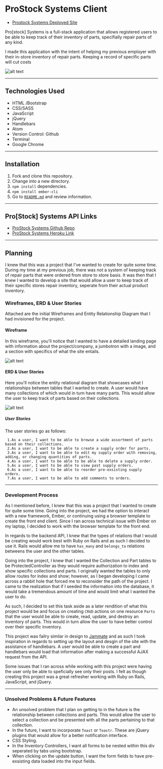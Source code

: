 # ProStock Systems Client

 * [Prostock Systems Deployed Site](http://mmontoya.me/Prostock-Systems-Client/)


Pro[stock] Systems is a full-stack application that allows registered users to be able to keep track of their inventory of parts, specifially repair parts of any kind.

I made this application with the intent of helping my previous employer with their in-store inventory of repair parts. Keeping a record of specific parts will cut costs

![alt text](https://i.imgur.com/D0PbLl5.png)

---
## Technologies Used
  * HTML /Bootstrap
  * CSS/SASS
  * JavaScript
  * jQuery
  * Handlebars
  * Atom
  * Version Control: Github
  * Terminal
  * Google Chrome
---
## Installation
  1. Fork and clone this repository.
  2. Change into a new directory.
  3. `npm install` dependencies.
  4. `npm install ember-cli`
  5.  Go to [`README.md`](README.md) and review information.
---
## Pro[Stock] Systems API Links

* [ProStock Systems Github Repo](https://github.com/Matty-Montoya/ProStock-Systems-API)
* [ProStock Systems Heroku Link](https://prostock-systems.herokuapp.com/)
---
## Planning

  I knew that this was a project that I've wanted to create for quite some time. During my time at my previous job, there was not a system of keeping track of repair parts that were ordered from store to store basis. It was then that I knew I wanted to develop a site that would allow a user to keep track of their specific stores repair inventory, seperate from their actual product inventory.

  ### Wireframes, ERD & User Stories

  Attached are the initial Wireframes and Entity Relationship Diagram that I had invisioned for the project.

  #### Wireframe
  In this wireframe, you'll notice that I wanted to have a detailed landing page with information about the project/company, a jumbotron with a image, and a section with specifics of what the site entails.

  ![alt text](https://i.imgur.com/dyYbJ7R.jpg)


  #### ERD & User Stories
  Here you'll notice the entity relational diagram that showcases what I relationships between tables that I wanted to create. A user would have many collections of which would in turn have many parts. This would allow the user to keep track of parts based on their collections.

  ![alt text](https://i.imgur.com/hfaXv7S.jpg)

  ##### User Stories
  The user stories go as follows:

     1.As a user, I want to be able to browse a wide assortment of parts based on their collections.
     2.As a user, I want to be able to create a supply order for parts.
     3.As a user, I want to be able to edit my supply order with removing, adding, or changing quantities of parts.
     4.As a user, I want to be able to be able to delete a supply order.
     5.As a user, I want to be able to view past supply orders.
     6.As a user, I want to be able to reorder pre-exsisting supply orders.
     7.As a user, I want to be able to add comments to orders.
---

### Development Process

As I mentioned before, I knew that this was a project that I wanted to create for quite some time. Going into the project, we had the option to interact with a new framework, Ember, or continuing using a browser template to create the front end client. Since I ran across technical issue with Ember on my laptop, I decided to work with the browser template for the front end.

In regards to the backend API, I knew that the types of relations that I would be creating would work best with Ruby on Rails and as such I decided to use it. Rails would allow me to have `has_many` and `belongs_to` relations betweens the user and the other tables.

Going into the project, I knew that I wanted the Collection and Part tables to be ProtectedController as they would require authorization to index and show specific collections and parts. I originally wanted the tables to only allow routes for index and show; however, as I began developing I came across a rabbit hole that forced me to reconsider the path of the project. I came to the realization that if I seeded the information into the database, it would take a tremendous amount of time and would limit what I wanted the user to do.

As such, I decided to set this task aside as a later rendition of what this project would be and focus on creating `CRUD` actions on one resource `Parts` that the user would be able to create, read, update, and destroy an inventory of parts. This would in turn allow the user to have better control over their specific inventory.

This project was failry similar in design to [Jammate](https://github.com/Matty-Montoya/JamMate) and as such I took inspiration in regards to setting up the layout and desgin of the site with the assistance of handlebars. A user would be able to create a part and handlebars would load that information after making a successful AJAX request from the API.

Some issues that I ran across while working with this project were having the user only be able to speficially see only their posts. I felt as though creating this project was a great refresher working with Ruby on Rails, JavaScript, and jQuery.


---

### Unsolved Problems & Future Features

* An unsolved problem that I plan on getting to in the future is the relationship between collections and parts. This would allow the user to select a collection and be presented with all the parts pertaining to that collection.
* In the future, I want to incorporate `Toast` or `Toastr`. These are jQuery plugins that would allow for a better notification interface.
* CSS Styling.
* In the Inventory Controllers, I want all forms to be nested within this div seperated by tabs using bootstrap.
* When clicking on the update button, I want the form fields to have pre-exsisting data loaded into the input fields. 
